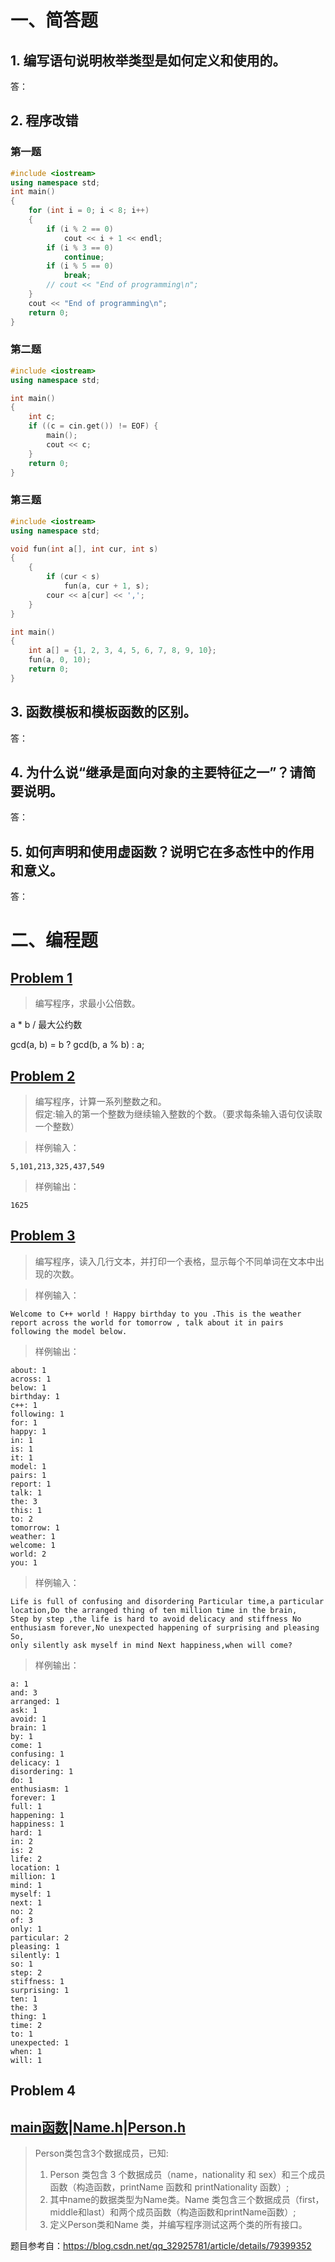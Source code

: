 # 一、简答题
## 1. 编写语句说明枚举类型是如何定义和使用的。
答：
## 2. 程序改错
### 第一题
```C++
#include <iostream>
using namespace std;
int main()
{
    for (int i = 0; i < 8; i++)
    {
        if (i % 2 == 0)
            cout << i + 1 << endl;
        if (i % 3 == 0)
            continue;
        if (i % 5 == 0)
            break;
        // cout << "End of programming\n";
    }
    cout << "End of programming\n";
    return 0;
}
```

### 第二题
```C++
#include <iostream>
using namespace std;

int main()
{
    int c;
    if ((c = cin.get()) != EOF) {
        main();
        cout << c;
    }
    return 0;
}
```

### 第三题
```C++
#include <iostream>
using namespace std;

void fun(int a[], int cur, int s)
{
    {
        if (cur < s)
            fun(a, cur + 1, s);
        cour << a[cur] << ',';
    }
}

int main()
{
    int a[] = {1, 2, 3, 4, 5, 6, 7, 8, 9, 10};
    fun(a, 0, 10);
    return 0;
}
```

## 3. 函数模板和模板函数的区别。
答：
## 4. 为什么说“继承是面向对象的主要特征之一”？请简要说明。
答：
## 5. 如何声明和使用虚函数？说明它在多态性中的作用和意义。
答：

# 二、编程题

## [Problem 1](1/1.cpp)
> 编写程序，求最小公倍数。

a * b / 最大公约数

gcd(a, b) = b ? gcd(b, a % b) : a;

## [Problem 2](2/2.cpp)
> 编写程序，计算一系列整数之和。</br>
> 假定:输入的第一个整数为继续输入整数的个数。（要求每条输入语句仅读取一个整数）

> 样例输入：

```
5,101,213,325,437,549
```

> 样例输出：

```
1625
```

## [Problem 3](3/3.cpp)
> 编写程序，读入几行文本，并打印一个表格，显示每个不同单词在文本中出现的次数。

> 样例输入：

```
Welcome to C++ world ! Happy birthday to you .This is the weather report across the world for tomorrow , talk about it in pairs following the model below.
```
> 样例输出：

```
about: 1
across: 1
below: 1
birthday: 1
c++: 1
following: 1
for: 1
happy: 1
in: 1
is: 1
it: 1
model: 1
pairs: 1
report: 1
talk: 1
the: 3
this: 1
to: 2
tomorrow: 1
weather: 1
welcome: 1
world: 2
you: 1
```

> 样例输入：
```
Life is full of confusing and disordering Particular time,a particular location,Do the arranged thing of ten million time in the brain,
Step by step ,the life is hard to avoid delicacy and stiffness No enthusiasm forever,No unexpected happening of surprising and pleasing So,
only silently ask myself in mind Next happiness,when will come?
```

> 样例输出：
```
a: 1
and: 3
arranged: 1
ask: 1
avoid: 1
brain: 1
by: 1
come: 1
confusing: 1
delicacy: 1
disordering: 1
do: 1
enthusiasm: 1
forever: 1
full: 1
happening: 1
happiness: 1
hard: 1
in: 2
is: 2
life: 2
location: 1
million: 1
mind: 1
myself: 1
next: 1
no: 2
of: 3
only: 1
particular: 2
pleasing: 1
silently: 1
so: 1
step: 2
stiffness: 1
surprising: 1
ten: 1
the: 3
thing: 1
time: 2
to: 1
unexpected: 1
when: 1
will: 1
```

## Problem 4 
## [main函数](4/4.cpp)|[Name.h](4/Name.h)|[Person.h](4/Person.h)
> Person类包含3个数据成员，已知:</br>
> 1. Person 类包含 3 个数据成员（name，nationality 和 sex）和三个成员函数（构造函数，printName 函数和 printNationality 函数）;</br>
> 2. 其中name的数据类型为Name类。Name 类包含三个数据成员（first，middle和last）和两个成员函数（构造函数和printName函数）;</br>
> 3. 定义Person类和Name 类，并编写程序测试这两个类的所有接口。


题目参考自：https://blog.csdn.net/qq_32925781/article/details/79399352